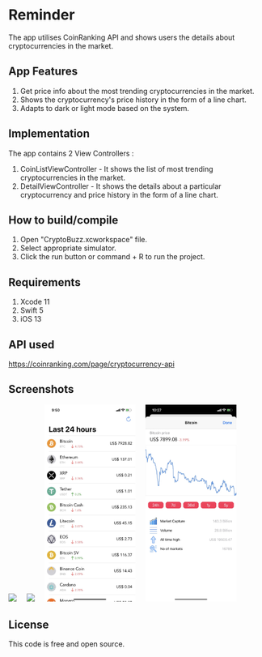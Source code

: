 # Reminder

The app utilises CoinRanking API and shows users the details about cryptocurrencies in the market.

## App Features

1. Get price info about the most trending cryptocurrencies in the market.
2. Shows the cryptocurrency's price history in the form of a line chart.
3. Adapts to dark or light mode based on the system.

## Implementation

The app contains 2 View Controllers :
1. CoinListViewController - It shows the list of most trending cryptocurrencies in the market.
2. DetailViewController - It shows the details about a particular cryptocurrency and price history in the form of a line chart.

## How to build/compile
1. Open "CryptoBuzz.xcworkspace" file.
2. Select appropriate simulator.
3. Click the run button or command + R to run the project.

## Requirements
1. Xcode 11
2. Swift 5
3. iOS 13

## API used
https://coinranking.com/page/cryptocurrency-api

## Screenshots
<img src = "Screenshots/ListDark.jpg" width = "180">  &nbsp; &nbsp; <img src = "Screenshots/DetailDark.jpg" width = "180"> &nbsp; &nbsp; <img src = "Screenshots/ListWhite.jpg" width = "180"> &nbsp; &nbsp; <img src = "Screenshots/DetailWhite.jpg" width = "180">

## License
This code is free and open source.
